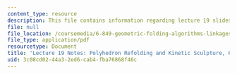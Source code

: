 ```yaml
---
content_type: resource
description: This file contains information regarding lecture 19 slides.
file: null
file_location: /coursemedia/6-849-geometric-folding-algorithms-linkages-origami-polyhedra-fall-2012/3c08cd0244a32ed6cab4fba76868f46c_MIT6_849F12_L19.pdf
file_type: application/pdf
resourcetype: Document
title: 'Lecture 19 Notes: Polyhedron Refolding and Kinetic Sculpture, 6.849 Fall 2010'
uid: 3c08cd02-44a3-2ed6-cab4-fba76868f46c
---
```


